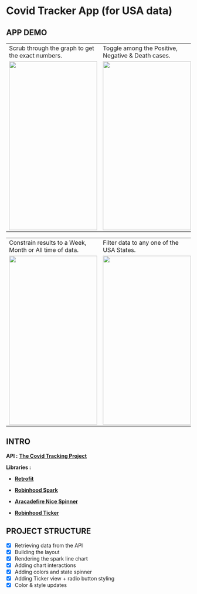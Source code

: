 # Covid Tracker App (for USA data)


## APP DEMO

<table>
  <tr>
    <td>Scrub through the graph to get the exact numbers.</td>
    <td>Toggle among the Positive, Negative & Death cases.</td>
  </tr>
  <tr>
    <td><img src="https://user-images.githubusercontent.com/43718257/109408868-93c1f180-79b3-11eb-84f9-d588cca3202a.gif" width=240 height=460></td>
    <td><img src="https://user-images.githubusercontent.com/43718257/109408869-96244b80-79b3-11eb-9077-3e8235c7aedd.gif" width=240 height=460></td>
  </tr>
 </table>
 
 <table>
  <tr>
    <td>Constrain results to a Week, Month or All time of data.</td>
    <td>Filter data to any one of the USA States.</td>
  </tr>
  <tr>
    <td><img src="https://user-images.githubusercontent.com/43718257/109408863-8f95d400-79b3-11eb-952c-a52d9feaefef.gif" width=240 height=460></td>
    <td><img src="https://user-images.githubusercontent.com/43718257/109408866-91f82e00-79b3-11eb-89a7-e24b24c39a56.gif" width=240 height=460></td>
  </tr>
 </table>
 

## INTRO

**API :** [**The Covid Tracking Project**](https://covidtracking.com/data/api)


**Libraries :** 

- [**Retrofit**](https://square.github.io/retrofit/)

- [**Robinhood Spark**](https://github.com/robinhood/spark)

- [**Aracadefire Nice Spinner**](https://github.com/arcadefire/nice-spinner)

- [**Robinhood Ticker**](https://github.com/robinhood/ticker)


## PROJECT STRUCTURE

- [x]  Retrieving data from the API
- [x]  Building the layout
- [x]  Rendering the spark line chart
- [x]  Adding chart interactions
- [x]  Adding colors and state spinner
- [x]  Adding Ticker view + radio button styling
- [x]  Color & style updates
